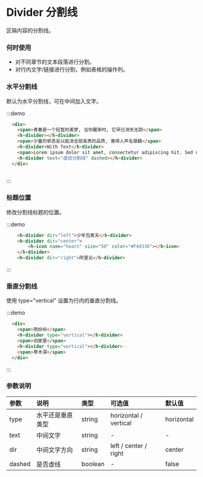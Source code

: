 # Divider 分割线

区隔内容的分割线。

### 何时使用
- 对不同章节的文本段落进行分割。
- 对行内文字/链接进行分割，例如表格的操作列。


### 水平分割线

默认为水平分割线，可在中间加入文字。

:::demo
```html
  <div>
    <span>青春是一个短暂的美梦, 当你醒来时, 它早已消失无踪</span>
    <h-divider></h-divider>
    <span>少量的邪恶足以抵消全部高贵的品质, 害得人声名狼藉</span>
    <h-divider>With Text</h-divider>
    <span>Lorem ipsum dolor sit amet, consectetur adipiscing hit. Sed nonne merninisti licere mihi ista probare, quae sunt a te dicta? Refert tamen, quo modo.</span>
    <h-divider text="虚线分割线" dashed></h-divider>
  </div>
  
```
:::

### 标题位置

修改分割线标题的位置。

:::demo
```html
    <h-divider dir="left">少年包青天</h-divider>
    <h-divider dir="center">
        <h-icon name="heart" size="50" color="#F44336"></h-icon>
    </h-divider>
    <h-divider dir="right">阿里云</h-divider>

```
:::

### 垂直分割线

使用 type="vertical" 设置为行内的垂直分割线。

:::demo
```html
  <div>
    <span>雨纷纷</span>
    <h-divider type="vertical"></h-divider>
    <span>旧故里</span>
    <h-divider type="vertical"></h-divider>
    <span>草木深</span>
  </div>

```
:::


### 参数说明

|参数|说明|类型|可选值|默认值
|:--|:--|:--|:----|:---
| type | 水平还是垂直类型 | string | horizontal / vertical | horizontal
| text | 中间文字	 | string | - | -
| dir | 中间文字方向 | string | left / center / right  | center
| dashed | 是否虚线	 | boolean | - | false

